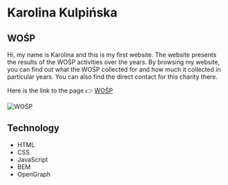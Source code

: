 # Karolina Kulpińska 

## WOŚP

Hi, my name is Karolina and this is my first website. The website presents the results of the WOŚP activities over the years. By browsing my website, you can find out what the WOŚP collected for and how much it collected in particular years. You can also find the direct contact for this charity there.

Here is the link to the page 👉
[WOŚP](https://karolina-kulpinska.github.io/homepage/)

![WOŚP](https://encrypted-tbn0.gstatic.com/images?q=tbn:ANd9GcTZ7byf_T1AMfyoOlKkBJ4UcOMuefDUPnagWQ&usqp=CAU)

## Technology
- HTML
- CSS
- JavaScript
- BEM
- OpenGraph

